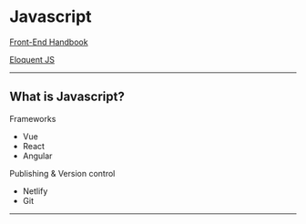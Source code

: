 # Javascript
[Front-End Handbook](https://frontendmasters.com/guides/front-end-handbook/2019/#4.10)

[Eloquent JS](https://eloquentjavascript.net)

---
## What is Javascript?
Frameworks
* Vue
* React
* Angular

Publishing & Version control

* Netlify
* Git

---